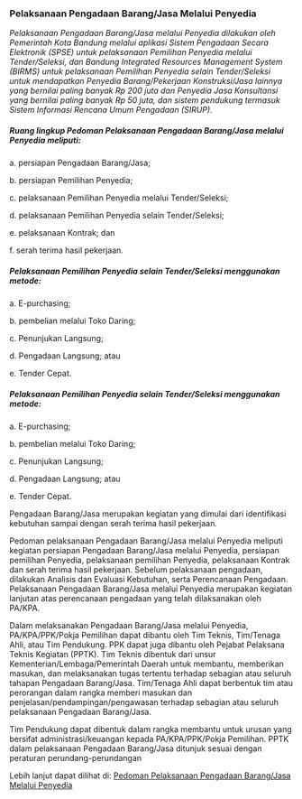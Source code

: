 ### Pelaksanaan Pengadaan Barang/Jasa Melalui Penyedia

*Pelaksanaan Pengadaan Barang/Jasa melalui Penyedia dilakukan oleh Pemerintah Kota Bandung melalui aplikasi Sistem Pengadaan Secara Elektronik (SPSE) untuk pelaksanaan Pemilihan Penyedia melalui Tender/Seleksi, dan Bandung Integrated Resources Management System (BIRMS) untuk pelaksanaan Pemilihan Penyedia selain Tender/Seleksi untuk mendapatkan Penyedia Barang/Pekerjaan Konstruksi/Jasa lainnya yang bernilai paling banyak Rp 200 juta dan Penyedia Jasa Konsultansi yang bernilai paling banyak Rp 50 juta, dan sistem pendukung termasuk Sistem Informasi Rencana Umum Pengadaan (SIRUP).*

##### Ruang lingkup Pedoman Pelaksanaan Pengadaan Barang/Jasa melalui Penyedia meliputi: 

a. persiapan Pengadaan Barang/Jasa;

b. persiapan Pemilihan Penyedia; 

c. pelaksanaan Pemilihan Penyedia melalui Tender/Seleksi; 

d. pelaksanaan Pemilihan Penyedia selain Tender/Seleksi; 

e. pelaksanaan Kontrak; dan 

f. serah terima hasil pekerjaan.

##### Pelaksanaan Pemilihan Penyedia selain Tender/Seleksi menggunakan metode:

a. E-purchasing; 

b. pembelian melalui Toko Daring; 

c. Penunjukan Langsung; 

d. Pengadaan Langsung; atau 

e. Tender Cepat.

##### Pelaksanaan Pemilihan Penyedia selain Tender/Seleksi menggunakan metode:

a. E-purchasing; 

b. pembelian melalui Toko Daring; 

c. Penunjukan Langsung; 

d. Pengadaan Langsung; atau 

e. Tender Cepat.

Pengadaan Barang/Jasa merupakan kegiatan yang dimulai dari identifikasi kebutuhan sampai dengan serah terima hasil pekerjaan. 

Pedoman pelaksanaan Pengadaan Barang/Jasa melalui Penyedia meliputi kegiatan persiapan Pengadaan Barang/Jasa melalui Penyedia, persiapan pemilihan Penyedia, pelaksanaan pemilihan Penyedia, pelaksanaan Kontrak dan serah terima hasil pekerjaan. Sebelum pelaksanaan pengadaan, dilakukan Analisis dan Evaluasi Kebutuhan, serta Perencanaan Pengadaan. Pelaksanaan Pengadaan Barang/Jasa melalui Penyedia merupakan kegiatan lanjutan atas perencanaan pengadaan yang telah dilaksanakan oleh PA/KPA. 

Dalam melaksanakan Pengadaan Barang/Jasa melalui Penyedia, PA/KPA/PPK/Pokja Pemilihan dapat dibantu oleh Tim Teknis, Tim/Tenaga Ahli, atau Tim Pendukung. PPK dapat juga dibantu oleh Pejabat Pelaksana Teknis Kegiatan (PPTK). Tim Teknis dibentuk dari unsur Kementerian/Lembaga/Pemerintah Daerah untuk membantu, memberikan masukan, dan melaksanakan tugas tertentu terhadap sebagian atau seluruh tahapan Pengadaan Barang/Jasa. Tim/Tenaga Ahli dapat berbentuk tim atau perorangan dalam rangka memberi masukan dan penjelasan/pendampingan/pengawasan terhadap sebagian atau seluruh pelaksanaan Pengadaan Barang/Jasa.

Tim Pendukung dapat dibentuk dalam rangka membantu untuk urusan yang bersifat administrasi/keuangan kepada PA/KPA/PPK/Pokja Pemilihan. PPTK dalam pelaksanaan Pengadaan Barang/Jasa ditunjuk sesuai dengan peraturan perundang-perundangan

Lebih lanjut dapat dilihat di: [Pedoman Pelaksanaan Pengadaan Barang/Jasa Melalui Penyedia](https://jdih.lkpp.go.id/regulation/peraturan-lkpp/peraturan-lkpp-nomor-9-tahun-2018)
